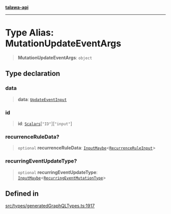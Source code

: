 [**talawa-api**](../../../README.md)

***

# Type Alias: MutationUpdateEventArgs

> **MutationUpdateEventArgs**: `object`

## Type declaration

### data

> **data**: [`UpdateEventInput`](UpdateEventInput.md)

### id

> **id**: [`Scalars`](Scalars.md)\[`"ID"`\]\[`"input"`\]

### recurrenceRuleData?

> `optional` **recurrenceRuleData**: [`InputMaybe`](InputMaybe.md)\<[`RecurrenceRuleInput`](RecurrenceRuleInput.md)\>

### recurringEventUpdateType?

> `optional` **recurringEventUpdateType**: [`InputMaybe`](InputMaybe.md)\<[`RecurringEventMutationType`](RecurringEventMutationType.md)\>

## Defined in

[src/types/generatedGraphQLTypes.ts:1917](https://github.com/Suyash878/talawa-api/blob/e4413cec641a837926071678fed3c7f67234e31e/src/types/generatedGraphQLTypes.ts#L1917)
